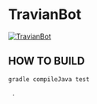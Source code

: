 # TravianBot

[ ![TravianBot](https://app.codeship.com/projects/9eb07ad0-5d81-0135-77a0-1eebb642e56d/status?branch=master)](https://app.codeship.com/projects/238207)

## HOW TO BUILD
```groovy 
gradle compileJava test
```
`
.`
